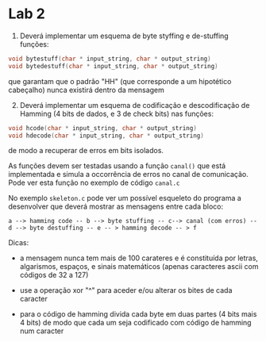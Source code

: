 # Lab 2

1. Deverá implementar um esquema de byte styffing e de-stuffing funções:

```c
void bytestuff(char * input_string, char * output_string)
void bytedestuff(char * input_string, char * output_string)
```
que garantam que o padrão "HH" (que corresponde a um hipotético cabeçalho) nunca existirá dentro da mensagem

2. Deverá implementar um esquema de codificação e descodificação de Hamming  (4 bits de dados, e 3 de check bits) nas funções:

```c
void hcode(char * input_string, char * output_string)
void hdecode(char * input_string, char * output_string)
```

de modo a recuperar de erros em bits isolados.

As funções devem ser testadas  usando a função `canal()` que está implementada e simula a occorrência de erros no canal de comunicação. Pode ver esta função no exemplo de código `canal.c`

No exemplo `skeleton.c` pode ver um possível esqueleto do programa a desenvolver que deverá mostrar as mensagens entre cada bloco:


`a --> hamming code -- b --> byte stuffing -- c--> canal (com erros) -- d --> byte destuffing -- e -- > hamming decode -- > f` 

Dicas:

- a mensagem nunca tem mais de 100 carateres e é constituída por letras, algarismos, espaços, e sinais matemáticos (apenas caracteres ascii com códigos de 32 a 127)

- use a operação xor "^"  para aceder e/ou alterar os bites de cada caracter

- para o código de hamming divida cada byte em duas partes (4 bits mais 4 bits)  de modo que cada um seja codificado com código de hamming num caracter
